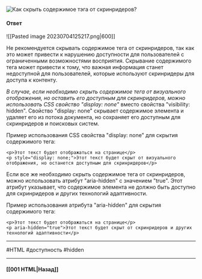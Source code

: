 ![Как скрыть содержимое тэга от скринридеров?](https://youtu.be/hL5yFo9Pms4?t=672)


#### Ответ

![[Pasted image 20230704125217.png|600]]

Не рекомендуется скрывать содержимое тега от скринридеров, так как это может привести к нарушению доступности для пользователей с ограниченными возможностями восприятия. Скрывание содержимого тега может привести к тому, что важная информация станет недоступной для пользователей, которые используют скринридеры для доступа к контенту.

*В случае, если необходимо скрыть содержимое тега от визуального отображения, но оставить его доступным для скринридеров, можно использовать CSS свойство "display: none"* вместо свойства "visibility: hidden". Свойство "display: none" скрывает содержимое элемента и удаляет его из потока документа, но сохраняет его доступным для скринридеров и поисковых систем.

Пример использования CSS свойства "display: none" для скрытия содержимого тега:

```
<p>Этот текст будет отображаться на странице</p>
<p style="display: none;">Этот текст будет скрыт от визуального отображения, но останется доступным для скринридеров</p>
```

Если все же необходимо скрыть содержимое тега от скринридеров, можно использовать атрибут "aria-hidden" с значением "true". Этот атрибут указывает, что содержимое элемента не должно быть доступно для скринридеров и других технологий адаптивности.

Пример использования атрибута "aria-hidden" для скрытия содержимого тега:

```
<p>Этот текст будет отображаться на странице</p>
<p aria-hidden="true">Этот текст будет скрыт от скринридеров и других технологий адаптивности</p>
```

___
#HTML #доступность #hidden 

___

#### [[001 HTML|Назад]]